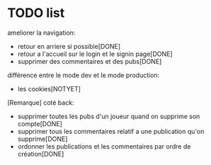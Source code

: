 # TODO list
ameliorer la navigation:
- retour en arriere si possible[DONE]
- retour a l'accueil sur le login et le signin page[DONE]
- supprimer des commentaires et des pubs[DONE]

différence entre le mode dev et le mode production:
- les cookies[NOTYET]

[Remarque] coté back:
- supprimer toutes les pubs d'un joueur quand on supprime son compte[DONE]
- supprimer tous les commentaires relatif a une publication qu'on supprime[DONE]
- ordonner les publications et les commentaires par ordre de création[DONE]
